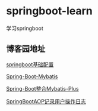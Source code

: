 # springboot-learn
学习springboot
## 博客园地址
[springboot基础配置](https://www.cnblogs.com/a595452248/p/14371702.html)

[Spring-Boot-Mybatis](https://www.cnblogs.com/a595452248/p/14371702.html)

[Spring-Boot整合Mybatis-Plus](https://www.cnblogs.com/a595452248/p/14374100.html)

[SpringBootAOP记录用户操作日志](https://www.cnblogs.com/a595452248/p/14388974.html)
